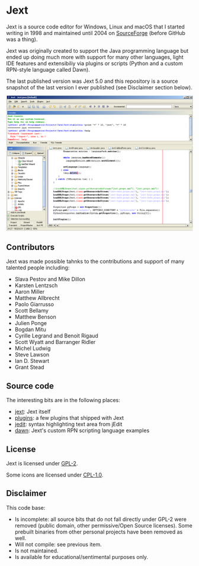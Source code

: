 # Jext

Jext is a source code editor for Windows, Linux and macOS that I started writing in 1998 and maintained until 2004 on [SourceForge](https://sourceforge.net/projects/jext/) (before GitHub was a thing).

Jext was originally created to support the Java programming language but ended up doing much more with support for many other languages, light IDE features and extensibiliy via plugins or scripts (Python and a custom RPN-style language called Dawn).

The last published version was Jext 5.0 and this repository is a source snapshot of the last version I ever published (see Disclaimer section below).

![Jext 5.0](./jext5.0.png)

## Contributors

Jext was made possible tahnks to the contributions and support of many talented people including:

- Slava Pestov and Mike Dillon
- Karsten Lentzsch
- Aaron Miller
- Matthew Allbrecht
- Paolo Giarrusso
- Scott Bellamy
- Matthew Benson
- Julien Ponge
- Bogdan Mitu
- Cyrille Legrand and Benoit Rigaud
- Scott Wyatt and Barranger Ridler
- Michel Ludwig
- Steve Lawson
- Ian D. Stewart
- Grant Stead

## Source code

The interesting bits are in the following places:

- [jext](./lib/org/jext): Jext itself
- [plugins](./plugins): a few plugins that shipped with Jext
- [jedit](./lib/org/gjt/sp/jedit): syntax highlighting text area from jEdit
- [dawn](./dawn): Jext's custom RPN scripting language examples

## License

Jext is licensed under [GPL-2](./LICENSE).

Some icons are licensed under [CPL-1.0](https://opensource.org/licenses/cpl1.0.php).

## Disclaimer

This code base:

- Is incomplete: all source bits that do not fall directly under GPL-2 were removed
  (public domain, other permissive/Open Source licenses). Some prebuilt binaries from
  other personal projects have been removed as well.
- Will not compile: see previous item.
- Is not maintained.
- Is available for educational/sentimental purposes only.
